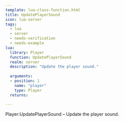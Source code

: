 ```yaml
---
template: lua-class-function.html
title: UpdatePlayerSound
icon: lua-server
tags:
  - lua
  - server
  - needs-verification
  - needs-example
lua:
  library: Player
  function: UpdatePlayerSound
  realm: server
  description: "Update the player sound."
  
  arguments:
  - position: 1
    name: "player"
    type: Player
  returns:
    
---
```


<div class="lua__search__keywords">
Player:UpdatePlayerSound &#x2013; Update the player sound.
</div>
